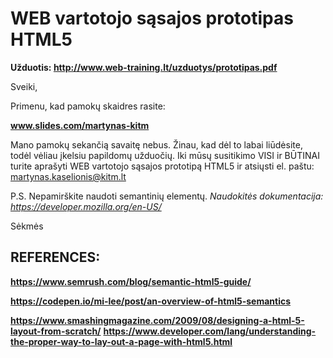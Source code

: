 WEB vartotojo sąsajos prototipas HTML5
======================================

**Užduotis: http://www.web-training.lt/uzduotys/prototipas.pdf**

Sveiki,

Primenu, kad pamokų skaidres rasite:

**www.slides.com/martynas-kitm**

Mano pamokų sekančią savaitę nebus. 
Žinau, kad dėl to labai liūdėsite, todėl vėliau įkelsiu papildomų užduočių. 
Iki mūsų susitikimo VISI ir BŪTINAI turite aprašyti WEB vartotojo sąsajos prototipą HTML5 ir atsiųsti el. paštu: martynas.kaselionis@kitm.lt

P.S. Nepamirškite naudoti semantinių elementų. *Naudokitės dokumentacija: https://developer.mozilla.org/en-US/*

Sėkmės

REFERENCES:
-----------

**https://www.semrush.com/blog/semantic-html5-guide/**

**https://codepen.io/mi-lee/post/an-overview-of-html5-semantics**

**https://www.smashingmagazine.com/2009/08/designing-a-html-5-layout-from-scratch/**
**https://www.developer.com/lang/understanding-the-proper-way-to-lay-out-a-page-with-html5.html**
